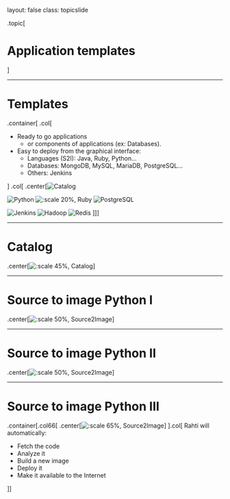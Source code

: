 
layout: false
class: topicslide

.topic[

# Application templates

]

---

# Templates

.container[
  .col[

* Ready to go applications
  * or components of applications (ex: Databases).
* Easy to deploy from the graphical interface:
  * Languages (S2I): Java, Ruby, Python...
  * Databases: MongoDB, MySQL, MariaDB, PostgreSQL...
  * Others: Jenkins

]
.col[
.center[![Catalog](/csc-cloud/img/templateCatalog.drawio.svg)

![Python](/csc-cloud/img/Python-logo-notext.svg)
![:scale 20%, Ruby](/csc-cloud/img/Ruby_logo.svg)
![PostgreSQL](/csc-cloud/img/PostgreSQL.svg)

![Jenkins](/csc-cloud/img/jenkins.svg)
![Hadoop](/csc-cloud/img/hadoop.svg)
![Redis](/csc-cloud/img/redis.svg)
]]]

---

# Catalog

.center[![:scale 45%, Catalog](/csc-cloud/img/catalog.png)]

---

# Source to image Python I

.center[![:scale 50%, Source2Image](/csc-cloud/img/PythonS2I-information.png)]

---

# Source to image Python II

.center[![:scale 50%, Source2Image](/csc-cloud/img/PythonS2I.png)]

---

# Source to image Python III

.container[.col66[
.center[![:scale 65%, Source2Image](/csc-cloud/img/PythonS2I-build.png)]
].col[
  Rahti will automatically:

* Fetch the code
* Analyze it
* Build a new image
* Deploy it
* Make it available to the Internet

]]

